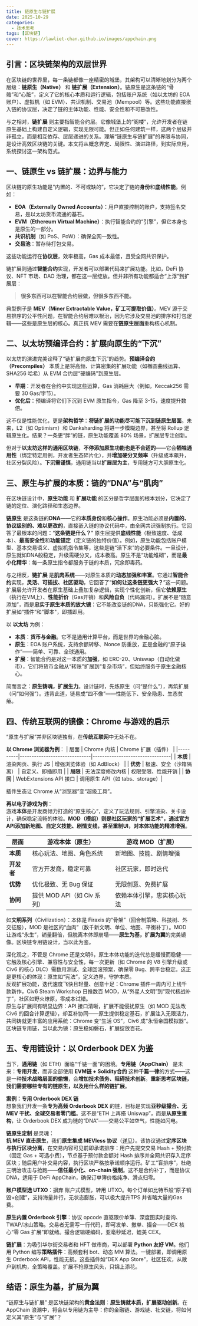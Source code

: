 ```yaml
---
title: 链原生与链扩展
date: 2025-10-29
categories:
  - 技术思考
tags: [区块链]
cover: https://lawliet-chan.github.io/images/appchain.png
---
```


## 引言：区块链架构的双层世界

在区块链的世界里，每一条链都像一座精密的城堡，其架构可以清晰地划分为两个层级：**链原生（Native）** 和 **链扩展（Extension）**。链原生是这条链的“骨骼”和“心脏”，定义了它的核心本质和运行逻辑，包括账户系统（如以太坊的 EOA 账户）、虚拟机（如 EVM）、共识机制、交易池（Mempool）等。这些功能直接嵌入链的协议层，决定了链的主体功能、性能、安全性和不可篡改性。

与之相对，**链扩展** 则主要指智能合约层。它像城堡上的“阁楼”，允许开发者在链原生基础上构建自定义逻辑，实现无限可能。但正如任何建筑一样，这两个层级并非孤立，而是相互依存、层层递进的关系。理解“链原生与链扩展”的界限与协同，是设计高效区块链的关键。本文将从概念界定、局限性、演进路径，到实际应用，系统探讨这一架构范式。

## 一、链原生 vs 链扩展：边界与能力

区块链的原生功能是“内置的、不可或缺的”，它决定了链的**身份**和**底线性能**。例如：
- **EOA（Externally Owned Accounts）**：用户直接控制的账户，支持签名交易，是以太坊货币流通的基石。
- **EVM（Ethereum Virtual Machine）**：执行智能合约的“引擎”，但它本身也是原生的一部分。
- **共识机制**（如 PoS、PoW）：确保全网一致性。
- **交易池**：暂存待打包交易。

这些功能运行在**协议层**，效率极高，Gas 成本最低，且受全网共识保护。

链扩展则通过**智能合约**实现，开发者可以部署代码来扩展功能。比如，DeFi 协议、NFT 市场、DAO 治理，都在这一层绽放。但并非所有功能都适合“上浮”到扩展层：

> **很多东西可以在智能合约层做，但很多东西不能。**

典型例子是 **MEV（Miner Extractable Value，矿工可提取价值）**。MEV 源于交易排序的公平性问题，在智能合约层难以根治，因为它涉及交易池的排序和打包逻辑——这些是原生层的核心。真正抗 MEV 需要在**链原生层面**重构核心机制。    


## 二、以太坊预编译合约：扩展向原生的“下沉”

以太坊的演进完美诠释了“链扩展向原生下沉”的趋势。**预编译合约（Precompiles）** 本质上是将高频、计算密集的扩展功能（如椭圆曲线运算、SHA256 哈希）从 EVM 合约层“硬编码”到原生层。

- **早期**：开发者在合约中实现这些运算，Gas 消耗巨大（例如，Keccak256 需要 30 Gas/字节）。
- **优化后**：预编译将它们下沉到 EVM 原生指令，Gas 降至 3-15，速度提升数倍。

这不仅是性能优化，更是**架构哲学**：**将链扩展的功能尽可能下沉到链原生层面**。未来，L2（如 Optimism）和 Danksharding 将进一步模糊边界，甚至将 Rollup 逻辑原生化。结果？一条更“胖”的链，原生功能覆盖 80% 场景，扩展层专注创新。

但对于**以太坊这样的通用区块链**，**不停添加原生功能也是不合适的**——它会**牺牲通用性**（绑定特定用例，开发者生态碎片化），并**增加硬分叉频率**（升级成本飙升，社区分裂风险）。**下沉需谨慎**，通用链当以**扩展层为主**，专用链方可大胆原生化。

## 三、原生与扩展的本质：链的“DNA”与“肌肉”

在区块链设计中，**原生功能** 和 **扩展功能** 的区分是哲学层面的根本划分，它决定了链的定位、演化路径和生态边界。

**链原生** 是这条链的**DNA**——它的**本质身份**和**核心操作**。原生功能必须是**内置的、协议级别的、难以更改的**，直接嵌入链的协议代码中，由全网共识强制执行。它回答了最根本的问题：“**这条链是什么？**” 原生层提供**底线性能**（极致速度、低成本）、**最高安全性**和**功能锚定**（定义链的独特价值）。例如，原生功能包括账户模型、基本交易语义、虚拟机指令集等，这些是链“活下来”的必要条件。一旦设计，原生就如DNA般稳定，升级需硬分叉，成本极高。原生不是“功能堆砌”，而是**最小化精华**：每一条原生指令都服务于链的本质，冗余即毒药。

与之相反，**链扩展** 是**肌肉系统**——对原生本质的**动态加强和丰富**。它通过**智能合约**实现，**灵活、可插拔、社区驱动**，它回答了“**如何让这条链更强大？**”这一问题。 扩展层允许开发者在原生基础上叠加复杂逻辑，实现个性化创新，但它**依赖原生**（执行在VM上）、**性能折价**（Gas开销）和**风险自负**（代码漏洞）。扩展不是“随意添加”，而是**忠实于原生本质的放大镜**：它不能改变链的DNA，只能强化它。好的扩展如“插件”和"脚本"，即插即用。

以 **以太坊** 为例：
- **本质**：**货币与金融**。它不是通用计算平台，而是世界的金融心脏。
- **原生**：EOA 账户系统，支持余额转移、Nonce 防重放，正是金融的“原子操作”——简单、可靠、全球通用。
- **扩展**：智能合约是对这一本质的**加强**，如 ERC-20、Uniswap（自动化做市），它们将货币金融从“转账”扩展到“复杂市场”，但始终服务于原生金融核心。

简而言之：**原生铸魂，扩展生力**。设计链时，先炼原生（问“是什么”），再筑扩展（问“如何强”）。违背此道，链易成“四不像”——性能低下、安全隐患、生态贫瘠。

## 四、传统互联网的镜像：Chrome 与游戏的启示

“原生与扩展”并非区块链独有，在**传统互联网**中无处不在。

**以 Chrome 浏览器为例**：
| 层面     | Chrome 内核                  | Chrome 扩展（插件）              |
|----------|------------------------------|---------------------------------|
| **本质** | 渲染网页、执行 JS            | 增强浏览体验（如 AdBlock）      |
| **优势** | 极速、安全（沙箱隔离）       | 自定义、即插即用                |
| **局限** | 无法深度修改内核             | 权限受限、性能开销              |
| **协同** | WebExtensions API 接口       | 调用原生 API（如 tabs、storage）|

插件生态让 Chrome 从“浏览器”变“超级工具”。

**再以电子游戏为例**：  
游戏**本体**是开发商倾力打造的“原生核心”，定义了玩法规则、引擎渲染、关卡设计，确保稳定流畅的体验。**MOD（模组）**则是社区玩家的“扩展艺术”，通过官方API添加新地图、自定义技能、剧情支线，甚至重制UI，对本体功能的**精准增强**。

| 层面     | 游戏本体（原生）             | 游戏 MOD（扩展）                |
|----------|------------------------------|---------------------------------|
| **本质** | 核心玩法、地图、角色系统     | 新地图、技能、剧情增强          |
| **开发者** | 官方开发商，稳定可靠         | 社区玩家，即时迭代              |
| **优势** | 优化极致、无 Bug 保证        | 无限创意、免费扩展              |
| **协同** | 提供 MOD API（如 Civ 系列）  | 依赖本体引擎，忠实核心玩法      |

如**文明系列**（Civilization）：本体是 Firaxis 的“骨架”（回合制策略、科技树、外交征服），MOD 是社区的“血肉”（数千新文明、单位、地图、平衡补丁）。MOD 让游戏“永生”，销量翻倍，但脱离本体即崩塌——**原生为基，扩展为翼**的完美镜像。区块链专用链设计，当以此为鉴。     
   

深化观之，不管是 Chrome 还是文明6，原生本体功能的迭代总是缓慢而稳健——它触及核心引擎、兼容性与安全性，每一次更新（如 Chrome 的 V8 引擎升级或 Civ6 的核心 DLC）需数月测试、全球回滚预案，确保零 Bug、跨平台稳定。这正是更核心的体现：原生如“宪法”，定义边界，守护本质。   
反观扩展功能，迭代速度飞快且轻量、创意十足：Chrome 插件一周内可上线千款新作，Civ6 Steam Workshop 日推数百 MOD，从“外星人文明”到“现代核战补丁”，社区如野火燎原，零成本试错。   
原生与扩展间有明显边界：API 接口清晰，扩展不能侵扰原生（如 MOD 无法改 Civ6 的回合计算逻辑），却互补协同——原生提供稳定基石，扩展注入无限活力，共同铸就更丰富的应用系统：Chrome 变“生活 OS”，Civ6 成“永恒帝国模拟器”。区块链专用链，当以此为镜：原生稳如磐石，扩展绽放百花。

## 五、专用链设计：以 Orderbook DEX 为鉴

当下，**通用链**（如 ETH）面临“千链一面”的困境。**专用链（AppChain）** 是未来：**专用开发**，而非全部使用 **EVM链 + Solidity合约** 这种**千篇一律**的方式——这是一种**技术战略层面的偷懒**，会**增加技术债务、阻碍技术创新**。**重新思考区块链，我们需要哪些专有的链原生，以及用什么样的链扩展**。

**案例：专用 Orderbook DEX 链**  
想象我们开发一条**专为高频 Orderbook DEX** 的链，目标是实现**亚秒级撮合、无 MEV 干扰、全球交易者零门槛**。这不是“ETH 上再搭 Uniswap”，而是**从原生重构**，让 Orderbook DEX 成为链的“DNA”——交易公平如空气，性能如闪电。

**链原生定制** 是灵魂：  
**抗 MEV 直击原生**，我们**原生集成 MEVless 协议**（[详见](https://lawliet-chan.github.io/2025/09/20/MEVless/)）。该协议通过**定序区块与执行区块分离**，在交易内容可见前即承诺排序：用户先提交交易 Hash + 预付款（固定 Gas + 可选小费），节点基于预付款金额对 Hash 排序并全网共识存入定序区块；随后用户补交易内容，执行区块严格按承诺顺序运行。矿工“盲排序”，杜绝三明治攻击与抢跑——**信任最小化、on-chain 强制**。这不是合约补丁，而是协议 DNA，适用于 DeFi AppChain，确保订单簿价格纯净、滑点归零。

**账户模型选 UTXO**：摒弃 账户式模型，转用 UTXO。每个订单如比特币般“原子销毁+创建”，支持海量并行，无状态膨胀，可以极大提升TPS 并省略大量的Gas费。

**原生内置 Orderbook 引擎**：协议 opcode 直驱限价单簿、深度图实时查询、TWAP/冰山策略。交易者无需写一行代码，即可发单、撤单、撮合——DEX 核心“零 Gas 扩展”即就绪。撮合逻辑硬编码，亚毫秒延迟，媲美 CEX。

**链扩展**：为吸引华尔街交易者和 HFT 做市商，可以部署 **Python 友好 VM**。他们用 Python 编写**策略插件**：高频套利 bot、动态 MM 算法。一键部署，即调用原生 Orderbook API，性能无损。这些插件如“DEX App Store”，社区狂欢，从散户到机构，全策略覆盖。扩展不抢原生风头，只锦上添花。


## 结语：原生为基，扩展为翼

“链原生与链扩展” 是区块链架构的**黄金法则**：**原生铸就本质，扩展驱动创新**。在 AppChain 浪潮中，将会以专用链为主导：你的金融链、游戏链、社交链，将如何定义其“原生”与“扩展”？

